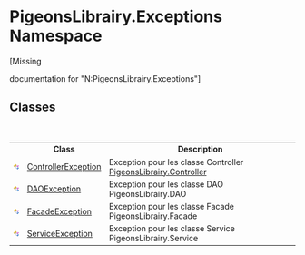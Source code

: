 # PigeonsLibrairy.Exceptions Namespace
 

\[Missing <summary> documentation for "N:PigeonsLibrairy.Exceptions"\]


## Classes
&nbsp;<table><tr><th></th><th>Class</th><th>Description</th></tr><tr><td>![Public class](media/pubclass.gif "Public class")</td><td><a href="a6c1b5e3-7cbe-5e38-15df-5742851f89cf">ControllerException</a></td><td>
Exception pour les classe Controller <a href="55678277-c7be-459a-277f-cb45581aba7a">PigeonsLibrairy.Controller</a></td></tr><tr><td>![Public class](media/pubclass.gif "Public class")</td><td><a href="95d1ef3e-a820-6311-042c-e027eb4b0546">DAOException</a></td><td>
Exception pour les classe DAO PigeonsLibrairy.DAO</td></tr><tr><td>![Public class](media/pubclass.gif "Public class")</td><td><a href="d26e49c7-2d26-aa7c-c3bf-dff11420baa5">FacadeException</a></td><td>
Exception pour les classe Facade PigeonsLibrairy.Facade</td></tr><tr><td>![Public class](media/pubclass.gif "Public class")</td><td><a href="3fb0cc25-a2a2-201e-204a-5fd48effc5bf">ServiceException</a></td><td>
Exception pour les classe Service PigeonsLibrairy.Service</td></tr></table>&nbsp;
